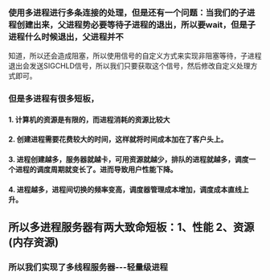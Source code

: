 ### 使用多进程进行多条连接的处理，但是还有一个问题：当我们的子进程创建出来，父进程势必要等待子进程的退出，所以要wait，但是子进程什么时候退出，父进程并不
知道，所以还会造成阻塞，所以使用信号的自定义方式来实现非阻塞等待，子进程退出会发送SIGCHLD信号，所以我们只要获取这个信号，然后修改自定义处理方式即可。
### 但是多进程有很多短板，
#### 1. 计算机的资源是有限的，而进程消耗的资源比较大
#### 2. 创建进程需要花费较大的时间，这样就将时间成本加在了客户头上。
#### 3. 进程创建越多，服务器就越卡，可用资源就越少，排队的进程就越多，调度一个进程的调度周期就变长了。进而导致用户性能下降。
#### 4. 进程越多，进程间切换的频率变高，调度器管理成本增加，调度成本直线上升。
## 所以多进程服务器有两大致命短板：1、性能 2、资源(内存资源)
### 所以我们实现了多线程服务器---轻量级进程

